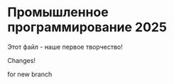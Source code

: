 # Промышленное программирование 2025

Этот файл - наше первое творчество!

Changes!

for new  branch
